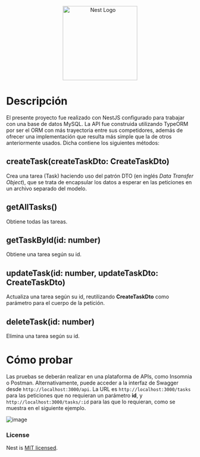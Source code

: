 <p align="center">
  <a href="http://nestjs.com/" target="blank"><img src="https://nestjs.com/img/logo-small.svg" width="200" alt="Nest Logo" /></a>
</p>

# Descripción

El presente proyecto fue realizado con NestJS configurado para trabajar con una base de datos MySQL.
La API fue construida utilizando TypeORM por ser el ORM con más trayectoria entre sus competidores, además de ofrecer una implementación que resulta más simple que la de otros anteriormente usados. Dicha contiene los siguientes métodos:

## createTask(createTaskDto: CreateTaskDto)

Crea una tarea (Task) haciendo uso del patrón DTO (en inglés *Data Transfer Object*), que se trata de encapsular los datos a esperar en las peticiones en un archivo separado del modelo.

## getAllTasks()
Obtiene todas las tareas.

## getTaskById(id: number)
Obtiene una tarea según su id.

## updateTask(id: number, updateTaskDto: CreateTaskDto)
Actualiza una tarea según su id, reutilizando **CreateTaskDto** como parámetro para el cuerpo de la petición.

## deleteTask(id: number)
Elimina una tarea según su id.

# Cómo probar

Las pruebas se deberán realizar en una plataforma de APIs, como Insomnia o Postman. Alternativamente, puede acceder a la interfaz de Swagger desde ```http://localhost:3000/api```.
La URL es ```http://localhost:3000/tasks``` para las peticiones que no requieran un parámetro **id**, y ```http://localhost:3000/tasks/:id``` para las que lo requieran, como se muestra en el siguiente ejemplo.

![image](https://github.com/ezqHerrera/tasksjs/assets/72275360/df96f8fa-95dc-467d-a9a6-6d429ee11844)

### License

Nest is [MIT licensed](LICENSE).
